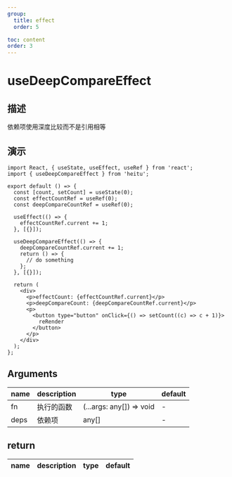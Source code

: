 ```yaml
---
group:
  title: effect
  order: 5

toc: content
order: 3
---
```


# useDeepCompareEffect

## 描述

依赖项使用深度比较而不是引用相等

## 演示

```tsx
import React, { useState, useEffect, useRef } from 'react';
import { useDeepCompareEffect } from 'heitu';

export default () => {
  const [count, setCount] = useState(0);
  const effectCountRef = useRef(0);
  const deepCompareCountRef = useRef(0);

  useEffect(() => {
    effectCountRef.current += 1;
  }, [{}]);

  useDeepCompareEffect(() => {
    deepCompareCountRef.current += 1;
    return () => {
      // do something
    };
  }, [{}]);

  return (
    <div>
      <p>effectCount: {effectCountRef.current}</p>
      <p>deepCompareCount: {deepCompareCountRef.current}</p>
      <p>
        <button type="button" onClick={() => setCount((c) => c + 1)}>
          reRender
        </button>
      </p>
    </div>
  );
};
```

## Arguments

| name | description | type                     | default |
| ---- | ----------- | ------------------------ | ------- |
| fn   | 执行的函数  | (...args: any[]) => void | -       |
| deps | 依赖项      | any[]                    | -       |

## return

| name | description | type | default |
| ---- | ----------- | ---- | ------- |
